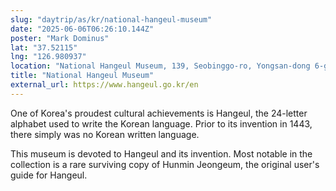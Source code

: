 ```yaml
---
slug: "daytrip/as/kr/national-hangeul-museum"
date: "2025-06-06T06:26:10.144Z"
poster: "Mark Dominus"
lat: "37.52115"
lng: "126.980937"
location: "National Hangeul Museum, 139, Seobinggo-ro, Yongsan-dong 6-ga, Seobinggo-dong, Yongsan-gu, Seoul, 04428, South Korea"
title: "National Hangeul Museum"
external_url: https://www.hangeul.go.kr/en
---
```

One of Korea's proudest cultural achievements is Hangeul, the 24-letter alphabet used to write the Korean language.  Prior to its invention in 1443, there simply was no Korean written language.

This museum is devoted to Hangeul and its invention.  Most notable in the collection is a rare surviving copy of Hunmin Jeongeum, the original user's guide for Hangeul.

